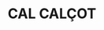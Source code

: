 ---
layout: test
title:  "CAL CALÇOT"
coordinates:
  - group1:
        - [1.460570543247272, 42.357394594355647]
        - [1.460666755535633, 42.357417026319204]
        - [1.460745898253098, 42.357431996914137]
        - [1.460784903852284, 42.357309018981468]
        - [1.460714732083439, 42.357295281505095]
        - [1.460546370328577, 42.357247959165598]
        - [1.460508756012478, 42.357313933526214]
        - [1.460544639229393, 42.357318865942005]
        - [1.46054525328667, 42.357324437327705]
        - [1.460596740388256, 42.357335420576696]
        - [1.460570543247272, 42.357394594355647]
---